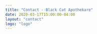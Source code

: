```yaml
---
title: "Contact - Black Cat Apothekare"
date: 2020-03-17T15:00:00-04:00
layout: "contact"
logo: "logo"
---
```

